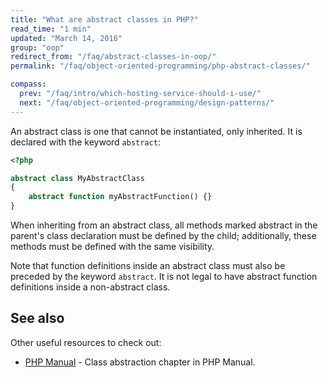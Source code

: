 ```yaml
---
title: "What are abstract classes in PHP?"
read_time: "1 min"
updated: "March 14, 2016"
group: "oop"
redirect_from: "/faq/abstract-classes-in-oop/"
permalink: "/faq/object-oriented-programming/php-abstract-classes/"

compass:
  prev: "/faq/intro/which-hosting-service-should-i-use/"
  next: "/faq/object-oriented-programming/design-patterns/"
---
```


An abstract class is one that cannot be instantiated, only inherited. It is declared
with the keyword `abstract`:

```php
<?php

abstract class MyAbstractClass
{
    abstract function myAbstractFunction() {}
}
```

When inheriting from an abstract class, all methods marked abstract in the
parent's class declaration must be defined by the child; additionally, these
methods must be defined with the same visibility.

Note that function definitions inside an abstract class must also be preceded by
the keyword `abstract`. It is not legal to have abstract function definitions
inside a non-abstract class.

## See also

Other useful resources to check out:

* [PHP Manual](http://php.net/manual/en/language.oop5.abstract.php) - Class abstraction chapter in PHP Manual.
